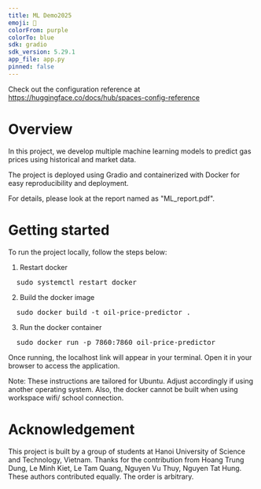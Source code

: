 ```yaml
---
title: ML Demo2025
emoji: 🐠
colorFrom: purple
colorTo: blue
sdk: gradio
sdk_version: 5.29.1
app_file: app.py
pinned: false
---
```


Check out the configuration reference at https://huggingface.co/docs/hub/spaces-config-reference

# Overview
In this project, we develop multiple machine learning models to predict gas prices using historical and market data.

The project is deployed using Gradio and containerized with Docker for easy reproducibility and deployment.

For details, please look at the report named as "ML_report.pdf".

# Getting started 
To run the project locally, follow the steps below:

1. Restart docker
<pre>
  sudo systemctl restart docker
</pre>

2. Build the docker image
<pre>
  sudo docker build -t oil-price-predictor .
</pre>

3. Run the docker container
<pre>
  sudo docker run -p 7860:7860 oil-price-predictor
</pre>

Once running, the localhost link will appear in your terminal. Open it in your browser to access the application.

Note: These instructions are tailored for Ubuntu. Adjust accordingly if using another operating system. Also, the docker cannot be built when using workspace wifi/ school connection.

# Acknowledgement
This project is built by a group of students at Hanoi University of Science and Technology, Vietnam. Thanks for the contribution from Hoang Trung Dung, Le Minh Kiet, Le Tam Quang, Nguyen Vu Thuy, Nguyen Tat Hung. These authors contributed equally. The order is arbitrary.
